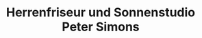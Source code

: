 ---
title: "Herrenfriseur und Sonnenstudio Peter Simons"
url: /euskirchen/herrenfriseur-und-sonnenstudio-peter-simons/
shop: Friseur
---